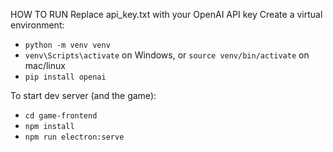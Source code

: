 HOW TO RUN
Replace api_key.txt with your OpenAI API key
Create a virtual environment:
- `python -m venv venv`
- `venv\Scripts\activate` on Windows, or `source venv/bin/activate` on mac/linux
- `pip install openai`

To start dev server (and the game):
- `cd game-frontend`
- `npm install`
- `npm run electron:serve`